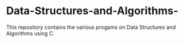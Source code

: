 # Data-Structures-and-Algorithms-
This repository contains the various progams on Data Structures and Algorithms using C.
